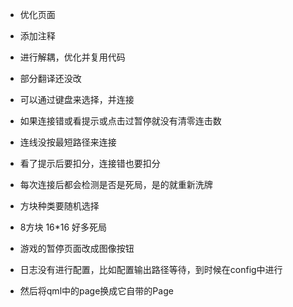 - 优化页面
- 添加注释
- 进行解耦，优化并复用代码
- 部分翻译还没改

- 可以通过键盘来选择，并连接
- 如果连接错或看提示或点击过暂停就没有清零连击数
- 连线没按最短路径来连接
- 看了提示后要扣分，连接错也要扣分
- 每次连接后都会检测是否是死局，是的就重新洗牌
- 方块种类要随机选择
- 8方块 16*16 好多死局
- 游戏的暂停页面改成图像按钮
- 日志没有进行配置，比如配置输出路径等待，到时候在config中进行
- 然后将qml中的page换成它自带的Page